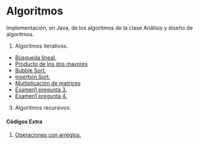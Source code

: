 # Algoritmos

Implementación, en Java, de los algoritmos de la clase Análisis y diseño de algoritmos.

1. Algoritmos iterativos.
- [Búsqueda lineal.](src/main/java/org/examples/t1_iterativos/Ej01_BusqedaLineal.java)
- [Producto de los dos mayores](src/main/java/org/examples/t1_iterativos/Ej02_Producto2mayores.java)
- [Bubble Sort.](src/main/java/org/examples/t1_iterativos/Ej03_BubbleSort.java)
- [Insertion Sort.](src/main/java/org/examples/t1_iterativos/Ej04_insertionSort.java)
- [Multiplicación de matrices](src/main/java/org/examples/t1_iterativos/Ej05_matrixMulti.java)
- [Examen1 pregunta 3.](src/main/java/org/examples/t1_iterativos/Ej06_examen1Preg3.java)
- [Examen1 pregunta 4.](src/main/java/org/examples/t1_iterativos/Ej07_examen1Preg4.java)

3. Algoritmos recursivos.
 
#### Códigos Extra
1. [Operaciones con arreglos.](src/main/java/org/examples/arreglos/OpsMatrices.java)

